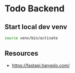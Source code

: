 # Todo Backend

## Start local dev venv

```bash
source venv/bin/activate
```

## Resources

- https://fastapi.tiangolo.com/
